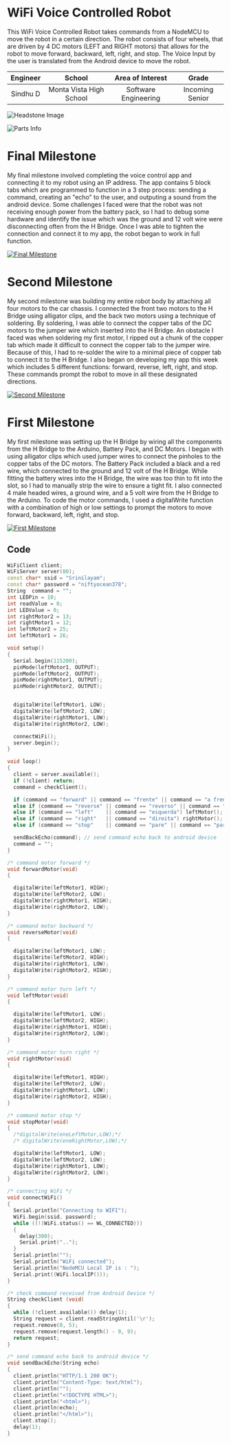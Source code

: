 ﻿# WiFi Voice Controlled Robot
This WiFi Voice Controlled Robot takes commands from a NodeMCU to move the robot in a certain direction. The robot consists of four wheels, that are driven by 4 DC motors (LEFT and RIGHT motors) that allows for the robot to move forward, backward, left, right, and stop. The Voice Input by the user is translated from the Android device to move the robot. 

| **Engineer** | **School** | **Area of Interest** | **Grade** |
|:--:|:--:|:--:|:--:|
| Sindhu D | Monta Vista High School | Software Engineering | Incoming Senior

![Headstone Image](https://raw.githubusercontent.com/sdhulipala421/WiFi-Voice-Controlled-Robot/main/Screen%20Shot%202022-07-09%20at%203.23.54%20AM.png)

![Parts Info](https://raw.githubusercontent.com/sdhulipala421/WiFi-Voice-Controlled-Robot/main/Screen%20Shot%202022-07-09%20at%203.14.59%20AM.png)
  
# Final Milestone
My final milestone involved completing the voice control app and connecting it to my robot using an IP address. The app contains 5 block tabs which are programmed to function in a 3 step process: sending a command, creating an "echo" to the user, and outputing a sound from the android device. Some challenges I faced were that the robot was not receiving enough power from the battery pack, so I had to debug some hardware and identify the issue which was the ground and 12 volt wire were disconnecting often from the H Bridge. Once I was able to tighten the connection and connect it to my app, the robot began to work in full function. 

[![Final Milestone](https://res.cloudinary.com/marcomontalbano/image/upload/v1657362025/video_to_markdown/images/youtube--nS1Xyf7iYL4-c05b58ac6eb4c4700831b2b3070cd403.jpg)](https://youtu.be/nS1Xyf7iYL4 "Final Milestone")

# Second Milestone
My second milestone was building my entire robot body by attaching all four motors to the car chassis. I connected the front two motors to the H Bridge using alligator clips, and the back two motors using a technique of soldering. By soldering, I was able to connect the copper tabs of the DC motors to the jumper wire which inserted into the H Bridge. An obstacle I faced was when soldering my first motor, I ripped out a chunk of the copper tab which made it difficult to connect the copper tab to the jumper wire. Because of this, I had to re-solder the wire to a minimal piece of copper tab to connect it to the H Bridge. I also began on developing my app this week which includes 5 different functions: forward, reverse, left, right, and stop. These commands prompt the robot to move in all these designated directions. 

[![Second Milestone](https://res.cloudinary.com/marcomontalbano/image/upload/v1656358939/video_to_markdown/images/youtube--oa6gBuU8fng-c05b58ac6eb4c4700831b2b3070cd403.jpg)](https://youtu.be/oa6gBuU8fng "Second Milestone")
# First Milestone
  

My first milestone was setting up the H Bridge by wiring all the components from the H Bridge to the Arduino, Battery Pack, and DC Motors. I began with using alligator clips which used jumper wires to connect the pinholes to the copper tabs of the DC motors. The Battery Pack included a black and a red wire, which connected to the ground and 12 volt of the H Bridge. While fitting the battery wires into the H Bridge, the wire was too thin to fit into the slot, so I had to manually strip the wire to ensure a tight fit. I also connected 4 male headed wires, a ground wire, and a 5 volt wire from the H Bridge to the Arduino. To code the motor commands, I used a digitalWrite function with a combination of high or low settings to prompt the motors to move forward, backward, left, right, and stop.  

[![First Milestone](https://res.cloudinary.com/marcomontalbano/image/upload/v1655496026/video_to_markdown/images/youtube--5IGHZCkltac-c05b58ac6eb4c4700831b2b3070cd403.jpg)](https://youtu.be/5IGHZCkltac "First Milestone")

## Code
```cpp
WiFiClient client;
WiFiServer server(80);
const char* ssid = "Srinilayam";
const char* password = "niftyocean378";
String  command = "";
int LEDPin = 10;
int readValue = 0;
int LEDValue = 0;
int rightMotor2 = 13;
int rightMotor1 = 12;
int leftMotor2 = 25;
int leftMotor1 = 26;

void setup()
{
  Serial.begin(115200);
  pinMode(leftMotor1, OUTPUT);
  pinMode(leftMotor2, OUTPUT);
  pinMode(rightMotor1, OUTPUT);
  pinMode(rightMotor2, OUTPUT);


  digitalWrite(leftMotor1, LOW);
  digitalWrite(leftMotor2, LOW);
  digitalWrite(rightMotor1, LOW);
  digitalWrite(rightMotor2, LOW);

  connectWiFi();
  server.begin();
}

void loop()
{
  client = server.available();
  if (!client) return;
  command = checkClient();

  if (command == "forward" || command == "frente" || command == "a frente")  forwardMotor();
  else if (command == "reverse" || command == "reverso" || command == "voltar") reverseMotor();
  else if (command == "left"    || command == "esquerda") leftMotor();
  else if (command == "right"   || command == "direita") rightMotor();
  else if (command == "stop"    || command == "pare" || command == "parar" || command == "parando")     stopMotor();

  sendBackEcho(command); // send command echo back to android device
  command = "";
}

/* command motor forward */
void forwardMotor(void)
{

  digitalWrite(leftMotor1, HIGH);
  digitalWrite(leftMotor2, LOW);
  digitalWrite(rightMotor1, HIGH);
  digitalWrite(rightMotor2, LOW);
}

/* command motor backward */
void reverseMotor(void)
{

  digitalWrite(leftMotor1, LOW);
  digitalWrite(leftMotor2, HIGH);
  digitalWrite(rightMotor1, LOW);
  digitalWrite(rightMotor2, HIGH);
}

/* command motor turn left */
void leftMotor(void)
{

  digitalWrite(leftMotor1, LOW);
  digitalWrite(leftMotor2, HIGH);
  digitalWrite(rightMotor1, HIGH);
  digitalWrite(rightMotor2, LOW);
}

/* command motor turn right */
void rightMotor(void)
{

  digitalWrite(leftMotor1, HIGH);
  digitalWrite(leftMotor2, LOW);
  digitalWrite(rightMotor1, LOW);
  digitalWrite(rightMotor2, HIGH);
}

/* command motor stop */
void stopMotor(void)
{
  /*digitalWrite(eneLeftMotor,LOW);*/
  /* digitalWrite(eneRightMotor,LOW);*/

  digitalWrite(leftMotor1, LOW);
  digitalWrite(leftMotor2, LOW);
  digitalWrite(rightMotor1, LOW);
  digitalWrite(rightMotor2, LOW);
}

/* connecting WiFi */
void connectWiFi()
{
  Serial.println("Connecting to WIFI");
  WiFi.begin(ssid, password);
  while ((!(WiFi.status() == WL_CONNECTED)))
  {
    delay(300);
    Serial.print("..");
  }
  Serial.println("");
  Serial.println("WiFi connected");
  Serial.println("NodeMCU Local IP is : ");
  Serial.print((WiFi.localIP()));
}

/* check command received from Android Device */
String checkClient (void)
{
  while (!client.available()) delay(1);
  String request = client.readStringUntil('\r');
  request.remove(0, 5);
  request.remove(request.length() - 9, 9);
  return request;
}

/* send command echo back to android device */
void sendBackEcho(String echo)
{
  client.println("HTTP/1.1 200 OK");
  client.println("Content-Type: text/html");
  client.println("");
  client.println("<!DOCTYPE HTML>");
  client.println("<html>");
  client.println(echo);
  client.println("</html>");
  client.stop();
  delay(1);
}
```


